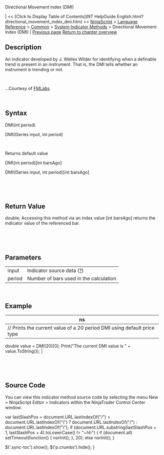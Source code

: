 ﻿










 


Directional Movement Index (DMI)







| &lt;&lt; [Click to Display Table of Contents](NT HelpGuide English.html?directional_movement_index_dmi.htm) &gt;&gt;
 [NinjaScript](ninjascript.htm) &gt; [Language Reference](language_reference_wip.htm) &gt; [Common](common.htm) &gt; [System Indicator Methods](indicators.htm) &gt;
Directional Movement Index (DMI) | [Previous page](directional_movement_dm.htm)
[Return to chapter overview](indicators.htm)










Description
-----------


An indicator developed by J. Welles Wilder for identifying when a definable trend is present in an instrument. That is, the DMI tells whether an instrument is trending or not.


 


...Courtesy of [FMLabs](http://www.fmlabs.com/reference/default.htm?url=DX.htm)


 


Syntax
------


DMI(int period)  

DMI(ISeries<double> input, int period)


 


Returns default value  

DMI(int period)[int barsAgo]  

DMI(ISeries<double> input, int period)[int barsAgo]


 


 


Return Value
------------


double; Accessing this method via an index value [int barsAgo] returns the indicator value of the referenced bar.


 


 


Parameters
----------




|  |  |
| --- | --- |
| input | Indicator source data ([?](valid_input_data_for_indicator.htm)) |
| period | Number of bars used in the calculation |



 



Example
-------




| ns |
| --- |
| // Prints the current value of a 20 period DMI using default price type
double value = DMI(20)[0];
Print("The current DMI value is " + value.ToString()); |



 


 


Source Code
-----------


You can view this indicator method source code by selecting the menu New &gt; NinjaScript Editor &gt; Indicators within the NinjaTrader Control Center window.





 
 var lastSlashPos = document.URL.lastIndexOf("/") &gt; document.URL.lastIndexOf("\\") ? document.URL.lastIndexOf("/") : document.URL.lastIndexOf("\\");
 if (document.URL.substring(lastSlashPos + 1, lastSlashPos + 4).toLowerCase() != "~hh") {
 if (document.all) setTimeout(function() {
 nsrInit();
 }, 20);
 else nsrInit();
 }
 
 
 $('.sync-toc').show();
 $('p.crumbs').hide();
 }
 
 
 



</double></double>